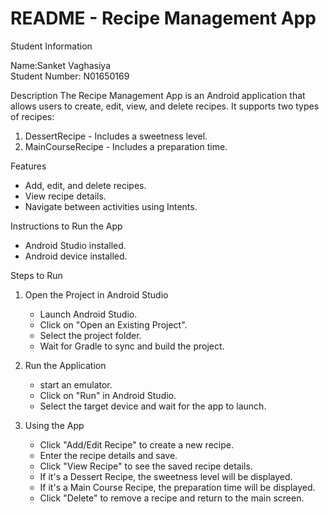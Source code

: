 # README - Recipe Management App

Student Information

Name:Sanket Vaghasiya  
Student Number: N01650169

Description
The Recipe Management App is an Android application that allows users to create, edit, view, and delete recipes. It supports two types of recipes:
1. DessertRecipe - Includes a sweetness level.
2. MainCourseRecipe - Includes a preparation time.

Features
- Add, edit, and delete recipes.
- View recipe details.
- Navigate between activities using Intents.


Instructions to Run the App

- Android Studio installed.
- Android device installed.

Steps to Run
1. Open the Project in Android Studio
   - Launch Android Studio.
   - Click on "Open an Existing Project".
   - Select the project folder.
   - Wait for Gradle to sync and build the project.

2. Run the Application
   - start an emulator.
   - Click on "Run"  in Android Studio.
   - Select the target device and wait for the app to launch.

3. Using the App
   - Click "Add/Edit Recipe" to create a new recipe.
   - Enter the recipe details and save.
   - Click "View Recipe" to see the saved recipe details.
   - If it's a Dessert Recipe, the sweetness level will be displayed.
   - If it's a Main Course Recipe, the preparation time will be displayed.
   - Click "Delete" to remove a recipe and return to the main screen.




